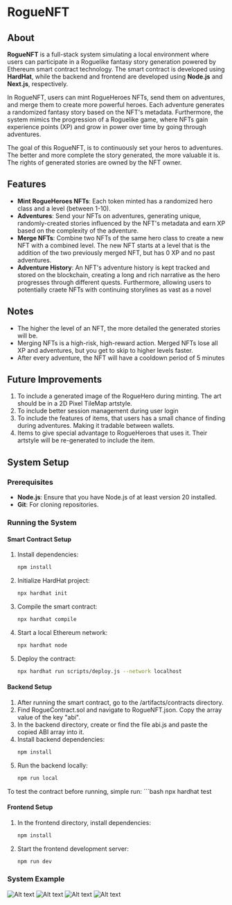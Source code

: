 # RogueNFT

## About

**RogueNFT** is a full-stack system simulating a local environment where users can participate in a Roguelike fantasy story generation powered by Ethereum smart contract technology. The smart contract is developed using **HardHat**, while the backend and frontend are developed using **Node.js** and **Next.js**, respectively.

In RogueNFT, users can mint RogueHeroes NFTs, send them on adventures, and merge them to create more powerful heroes. Each adventure generates a randomized fantasy story based on the NFT's metadata. Furthermore, the system mimics the progression of a Roguelike game, where NFTs gain experience points (XP) and grow in power over time by going through adventures.

The goal of this RogueNFT, is to continuously set your heros to adventures. The better and more complete the story generated, the more valuable it is. The rights of generated stories are owned by the NFT owner.

## Features
- **Mint RogueHeroes NFTs**: Each token minted has a randomized hero class and a level (between 1-10).
- **Adventures**: Send your NFTs on adventures, generating unique, randomly-created stories influenced by the NFT's metadata and earn XP based on the complexity of the adventure.
- **Merge NFTs**: Combine two NFTs of the same hero class to create a new NFT with a combined level. The new NFT starts at a level that is the addition of the two previously merged NFT, but has 0 XP and no past adventures.
- **Adventure History**: An NFT's adventure history is kept tracked and stored on the blockchain, creating a long and rich narrative as the hero progresses through different quests. Furthermore, allowing users to potentially craete NFTs with continuing storylines as vast as a novel

## Notes
- The higher the level of an NFT, the more detailed the generated stories will be.
- Merging NFTs is a high-risk, high-reward action. Merged NFTs lose all XP and adventures, but you get to skip to higher levels faster.
- After every adventure, the NFT will have a cooldown period of 5 minutes

## Future Improvements
1. To include a generated image of the RogueHero during minting. The art should be in a 2D Pixel TileMap artstyle.
2. To include better session management during user login
3. To include the features of items, that users has a small chance of finding during adventures. Making it tradable between wallets.
4. Items to give special advantage to RogueHeroes that uses it. Their artstyle will be re-generated to include the item.

## System Setup
### Prerequisites

- **Node.js**: Ensure that you have Node.js of at least version 20 installed.
- **Git**: For cloning repositories.

### Running the System

#### Smart Contract Setup

1. Install dependencies:
   ```bash
   npm install
2. Initialize HardHat project:
   ```bash 
   npx hardhat init
3. Compile the smart contract:
   ```bash
   npx hardhat compile
4. Start a local Ethereum network:
   ```bash
   npx hardhat node
5. Deploy the contract:
   ```bash
   npx hardhat run scripts/deploy.js --network localhost

#### Backend Setup
1. After running the smart contract, go to the /artifacts/contracts directory.
2. Find RogueContract.sol and navigate to RogueNFT.json. Copy the array value of the key "abi".
3. In the backend directory, create or find the file abi.js and paste the copied ABI array into it.
4. Install backend dependencies:
   ```bash
   npm install
5. Run the backend locally:
   ```bash
   npm run local

To test the contract before running, simple run:
      ```bash
      npx hardhat test


#### Frontend Setup
1. In the frontend directory, install dependencies:
   ```bash
   npm install
2. Start the frontend development server:
   ```bash
   npm run dev


### System Example

![Alt text](./readMeImages/loginPage.png?raw=true "Page during login")
![Alt text](./readMeImages/image1.png?raw=true "Start")
![Alt text](./readMeImages/merge.png?raw=true "Merging")
![Alt text](./readMeImages/heroAdventures.png?raw=true "Adventures of a Hero")
